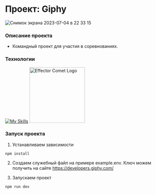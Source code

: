 # Проект: Giphy
![Снимок экрана 2023-07-04 в 22 33 15](https://github.com/Filin1985/giphy_project/assets/16574140/e8f76c51-0fd5-4790-81a2-743ad3a9c498)



### Описание проекта

- Командный проект для участия в соревнованиях.

### Технологии
[![My Skills](https://skillicons.dev/icons?i=typescript,react,html,css)](https://skillicons.dev)
<a href="https://effector.dev" target="_blank" rel="noopener noreferrer">
    <img width="180" src="https://raw.githubusercontent.com/effector/effector/master/website/client/static/img/comet.svg" alt="Effector Comet Logo" />
</a>


### Запуск проекта

1. Устанавливаем зависимости

```
npm install
```

2. Создаем служебный файл на примере example.env. Ключ можем получить на сайте https://developers.giphy.com/

3. Запускаем проект

```
npm run dev
```

